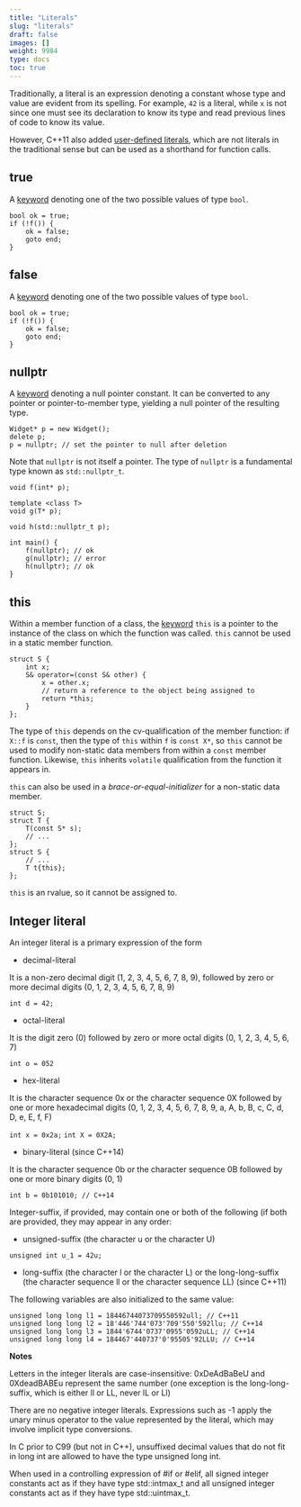 ```yaml
---
title: "Literals"
slug: "literals"
draft: false
images: []
weight: 9984
type: docs
toc: true
---
```


Traditionally, a literal is an expression denoting a constant whose type and value are evident from its spelling. For example, `42` is a literal, while `x` is not since one must see its declaration to know its type and read previous lines of code to know its value.

However, C++11 also added [user-defined literals](https://www.wikiod.com/docs/c%2b%2b/2745/user-defined-literals), which are not literals in the traditional sense but can be used as a shorthand for function calls.

## true
A [keyword](https://www.wikiod.com/docs/c%2b%2b/4891/keywords) denoting one of the two possible values of type `bool`.

    bool ok = true;
    if (!f()) {
        ok = false;
        goto end;
    }

## false
A [keyword](https://www.wikiod.com/docs/c%2b%2b/4891/keywords) denoting one of the two possible values of type `bool`.

    bool ok = true;
    if (!f()) {
        ok = false;
        goto end;
    }

## nullptr
<!-- if version [gte C++11] -->
A [keyword](https://www.wikiod.com/docs/c%2b%2b/4891/keywords) denoting a null pointer constant. It can be converted to any pointer or pointer-to-member type, yielding a null pointer of the resulting type.

    Widget* p = new Widget();
    delete p;
    p = nullptr; // set the pointer to null after deletion

Note that `nullptr` is not itself a pointer. The type of `nullptr` is a fundamental type known as `std::nullptr_t`.

    void f(int* p);

    template <class T>
    void g(T* p);

    void h(std::nullptr_t p);

    int main() {
        f(nullptr); // ok
        g(nullptr); // error
        h(nullptr); // ok
    }
<!-- end version if -->

## this
Within a member function of a class, the [keyword](https://www.wikiod.com/docs/c%2b%2b/4891/keywords) `this` is a pointer to the instance of the class on which the function was called. `this` cannot be used in a static member function. 

    struct S {
        int x;
        S& operator=(const S& other) {
            x = other.x;
            // return a reference to the object being assigned to
            return *this;
        }
    };

The type of `this` depends on the cv-qualification of the member function: if `X::f` is `const`, then the type of `this` within `f` is `const X*`, so `this` cannot be used to modify non-static data members from within a `const` member function. Likewise, `this` inherits `volatile` qualification from the function it appears in. 


<!-- if version [gte C++11] -->
`this` can also be used in a *brace-or-equal-initializer* for a non-static data member.

    struct S;
    struct T {
        T(const S* s);
        // ...
    };
    struct S {
        // ...
        T t{this};
    };

<!-- end version if -->

`this` is an rvalue, so it cannot be assigned to.

## Integer literal
An integer literal is a primary expression of the form

 - decimal-literal 

It is a non-zero decimal digit (1, 2, 3, 4, 5, 6, 7, 8, 9), followed by zero or more decimal digits (0, 1, 2, 3, 4, 5, 6, 7, 8, 9)

`int d = 42;`   
 - octal-literal 

It is the digit zero (0) followed by zero or more octal digits (0, 1, 2, 3, 4, 5, 6, 7)

`int o = 052`

 - hex-literal

It is the character sequence 0x or the character sequence 0X followed by one or more hexadecimal digits (0, 1, 2, 3, 4, 5, 6, 7, 8, 9, a, A, b, B, c, C, d, D, e, E, f, F)

`int x = 0x2a;`
`int X = 0X2A;`

 - binary-literal     (since C++14)

It is the character sequence 0b or the character sequence 0B followed by one or more binary digits (0, 1)

`int b = 0b101010; // C++14`

Integer-suffix, if provided, may contain one or both of the following (if both are provided, they may appear in any order:
 - unsigned-suffix (the character u or the character U)

`unsigned int u_1 = 42u;`

 - long-suffix (the character l or the character L) or the long-long-suffix (the character sequence ll or the character sequence LL) (since C++11)

The following variables are also initialized to the same value:

    unsigned long long l1 = 18446744073709550592ull; // C++11
    unsigned long long l2 = 18'446'744'073'709'550'592llu; // C++14
    unsigned long long l3 = 1844'6744'0737'0955'0592uLL; // C++14
    unsigned long long l4 = 184467'440737'0'95505'92LLU; // C++14

**Notes**

Letters in the integer literals are case-insensitive: 0xDeAdBaBeU and 0XdeadBABEu represent the same number (one exception is the long-long-suffix, which is either ll or LL, never lL or Ll)

There are no negative integer literals. Expressions such as -1 apply the unary minus operator to the value represented by the literal, which may involve implicit type conversions.

In C prior to C99 (but not in C++), unsuffixed decimal values that do not fit in long int are allowed to have the type unsigned long int.

When used in a controlling expression of #if or #elif, all signed integer constants act as if they have type std::intmax_t and all unsigned integer constants act as if they have type std::uintmax_t.


